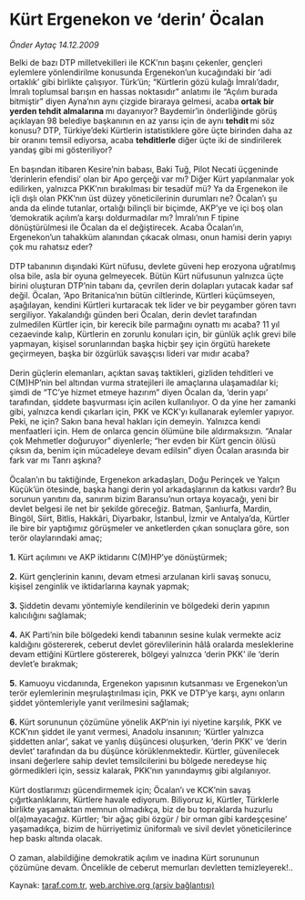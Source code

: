 # Kürt Ergenekon ve ‘derin’ Öcalan

*Önder Aytaç 14.12.2009*

<div class="yazi">Belki de bazı DTP milletvekilleri ile KCK’nın başını çekenler, gençleri eylemlere yönlendirilme konusunda Ergenekon’un kucağındaki bir ‘adi ortaklık’ gibi birlikte çalışıyor. Türk’ün; “Kürtlerin gözü kulağı İmralı’dadır, İmralı toplumsal barışın en hassas noktasıdır” anlatımı ile “Açılım burada bitmiştir” diyen Ayna’nın aynı çizgide biraraya gelmesi, acaba <b>ortak bir yerden tehdit almalarına </b>mı dayanıyor? Baydemir’in önderliğinde görüş açıklayan 98 belediye başkanının en az yarısı için de aynı <b>tehdit </b>mi söz konusu? DTP, Türkiye’deki Kürtlerin istatistiklere göre üçte birinden daha az bir oranını temsil ediyorsa, acaba <b>tehditlerle</b> diğer üçte iki de sindirilerek yandaş gibi mi gösteriliyor? <br/><br/>En başından itibaren Kesire’nin babası, Baki Tuğ, Pilot Necati üçgeninde ‘derinlerin efendisi’ olan bir Apo gerçeği var mı? Diğer Kürt yapılanmalar yok edilirken, yalnızca PKK’nın bırakılması bir tesadüf mü? Ya da Ergenekon ile içli dışlı olan PKK’nın üst düzey yöneticilerinin durumları ne? Öcalan’ı şu anda da elinde tutanlar, ortalığı bilinçli bir biçimde, AKP’ye ve içi boş olan ‘demokratik açılım’a karşı doldurmadılar mı? İmralı’nın F tipine dönüştürülmesi ile Öcalan da el değiştirecek. Acaba Öcalan’ın, Ergenekon’un tahakküm alanından çıkacak olması, onun hamisi derin yapıyı çok mu rahatsız eder? <br/><br/>DTP tabanının dışındaki Kürt nüfusu, devlete güveni hep erozyona uğratılmış olsa bile, asla bir oyuna gelmeyecek. Bütün Kürt nüfusunun yalnızca üçte birini oluşturan DTP’nin tabanı da, çevrilen derin dolapları yutacak kadar saf değil. Öcalan, ‘Apo Britanica’nın bütün ciltlerinde, Kürtleri küçümseyen, aşağılayan, kendini Kürtleri kurtaracak tek lider ve bir peygamber gören tavrı sergiliyor. Yakalandığı günden beri Öcalan, derin devlet tarafından zulmedilen Kürtler için, bir kerecik bile parmağını oynattı mı acaba? 11 yıl cezaevinde kalıp, Kürtlerin en zorunlu konuları için, bir günlük açlık grevi bile yapmayan, kişisel sorunlarından başka hiçbir şey için örgütü harekete geçirmeyen, başka bir özgürlük savaşçısı lideri var mıdır acaba? <br/><br/>Derin güçlerin elemanları, açıktan savaş taktikleri, gizliden tehditleri ve C(M)HP’nin bel altından vurma stratejileri ile amaçlarına ulaşamadılar ki; şimdi de “TC’ye hizmet etmeye hazırım” diyen Öcalan da, ‘derin yapı’ tarafından, şiddete başvurması için acilen kullanılıyor. O da yine her zamanki gibi, yalnızca kendi çıkarları için, PKK ve KCK’yı kullanarak eylemler yapıyor. Peki, ne için? Sakın bana heval hakları için demeyin. Yalnızca kendi menfaatleri için. Hem de onlarca gencin ölümüne bile aldırmaksızın. “Analar çok Mehmetler doğuruyor” diyenlerle; “her evden bir Kürt gencin ölüsü çıksın da, benim için mücadeleye devam edilsin” diyen Öcalan arasında bir fark var mı Tanrı aşkına? <br/><br/>Öcalan’ın bu taktiğinde, Ergenekon arkadaşları, Doğu Perinçek ve Yalçın Küçük’ün ötesinde, başka hangi derin yol arkadaşlarının da katkısı vardır? Bu sorunun yanıtını da, sanırım bizim Baransu’nun ortaya koyacağı, yeni bir devlet belgesi ile net bir şekilde göreceğiz. Batman, Şanlıurfa, Mardin, Bingöl, Siirt, Bitlis, Hakkâri, Diyarbakır, İstanbul, İzmir ve Antalya’da, Kürtler ile bire bir yaptığımız görüşmeler ve anketlerden çıkan sonuçlara göre, son terör olaylarındaki amaç;<b> <br/><br/>1.</b> Kürt açılımını ve AKP iktidarını C(M)HP’ye dönüştürmek;<b> <br/><br/>2.</b> Kürt gençlerinin kanını, devam etmesi arzulanan kirli savaş sonucu, kişisel zenginlik ve iktidarlarına kaynak yapmak;<b> <br/><br/>3.</b> Şiddetin devamı yöntemiyle kendilerinin ve bölgedeki derin yapının kalıcılığını sağlamak;<b> <br/><br/>4.</b> AK Parti’nin bile bölgedeki kendi tabanının sesine kulak vermekte aciz kaldığını göstererek, ceberut devlet görevlilerinin hâlâ oralarda mesleklerine devam ettiğini Kürtlere göstererek, bölgeyi yalnızca ‘derin PKK’ ile ‘derin devlet’e bırakmak;<b> <br/><br/>5.</b> Kamuoyu vicdanında, Ergenekon yapısının kutsanması ve Ergenekon’un terör eylemlerinin meşrulaştırılması için, PKK ve DTP’ye karşı, aynı onların şiddet yöntemleriyle yanıt verilmesini sağlamak; <b><br/><br/>6.</b> Kürt sorununun çözümüne yönelik AKP’nin iyi niyetine karşılık, PKK ve KCK’nın şiddet ile yanıt vermesi, Anadolu insanının; ‘Kürtler yalnızca şiddetten anlar’, sakat ve yanlış düşüncesi oluşurken, ‘derin PKK’ ve ‘derin devlet’ tarafından da bu düşünce körüklenmektedir. Kürtler, güvenilecek insani değerlere sahip devlet temsilcilerini bu bölgede neredeyse hiç görmedikleri için, sessiz kalarak, PKK’nın yanındaymış gibi algılanıyor. <br/><br/>Kürt dostlarımızı gücendirmemek için; Öcalan’ı ve KCK’nin savaş çığırtkanlıklarını, Kürtlere havale ediyorum. Biliyoruz ki, Kürtler, Türklerle birlikte yaşamaktan memnun olmadıkça, biz de bu topraklarda huzurlu ol(a)mayacağız. Kürtler; ‘bir ağaç gibi özgür / bir orman gibi kardeşçesine’ yaşamadıkça, bizim de hürriyetimiz üniformalı ve sivil devlet yöneticilerince hep baskı altında olacak. <br/><br/>O zaman, alabildiğine demokratik açılım ve inadına Kürt sorununun çözümüne devam. Öncelikle de ceberut memurları devletten temizleyerek!..
              </div>

Kaynak: [taraf.com.tr](http://taraf.com.tr:80/makale/9024.htm), [web.archive.org (arşiv bağlantısı)](http://web.archive.org/web/20100317014225/http://taraf.com.tr:80/makale/9024.htm)
